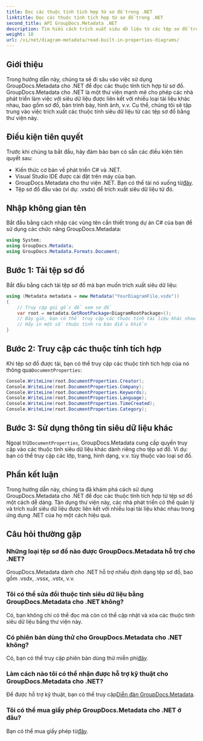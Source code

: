 ```yaml
---
title: Đọc các thuộc tính tích hợp từ sơ đồ trong .NET
linktitle: Đọc các thuộc tính tích hợp từ sơ đồ trong .NET
second_title: API GroupDocs.Metadata .NET
description: Tìm hiểu cách trích xuất siêu dữ liệu từ các tệp sơ đồ trong .NET bằng GroupDocs.Metadata. Tăng cường quản lý và phân tích tài liệu một cách hiệu quả.
weight: 10
url: /vi/net/diagram-metadata/read-built-in-properties-diagrams/
---
```

## Giới thiệu
Trong hướng dẫn này, chúng ta sẽ đi sâu vào việc sử dụng GroupDocs.Metadata cho .NET để đọc các thuộc tính tích hợp từ sơ đồ. GroupDocs.Metadata cho .NET là một thư viện mạnh mẽ cho phép các nhà phát triển làm việc với siêu dữ liệu được liên kết với nhiều loại tài liệu khác nhau, bao gồm sơ đồ, bản trình bày, hình ảnh, v.v. Cụ thể, chúng tôi sẽ tập trung vào việc trích xuất các thuộc tính siêu dữ liệu từ các tệp sơ đồ bằng thư viện này.
## Điều kiện tiên quyết
Trước khi chúng ta bắt đầu, hãy đảm bảo bạn có sẵn các điều kiện tiên quyết sau:
- Kiến thức cơ bản về phát triển C# và .NET.
- Visual Studio IDE được cài đặt trên máy của bạn.
-  GroupDocs.Metadata cho thư viện .NET. Bạn có thể tải nó xuống từ[đây](https://releases.groupdocs.com/metadata/net/).
- Tệp sơ đồ đầu vào (ví dụ: .vsdx) để trích xuất siêu dữ liệu từ đó.

## Nhập không gian tên
Bắt đầu bằng cách nhập các vùng tên cần thiết trong dự án C# của bạn để sử dụng các chức năng GroupDocs.Metadata:
```csharp
using System;
using GroupDocs.Metadata;
using GroupDocs.Metadata.Formats.Document;
```
## Bước 1: Tải tệp sơ đồ
Bắt đầu bằng cách tải tệp sơ đồ mà bạn muốn trích xuất siêu dữ liệu:
```csharp
using (Metadata metadata = new Metadata("YourDiagramFile.vsdx"))
{
    // Truy cập gói gốc để xem sơ đồ
    var root = metadata.GetRootPackage<DiagramRootPackage>();
    // Bây giờ, bạn có thể truy cập các thuộc tính tài liệu khác nhau
    // Hãy in một số thuộc tính ra bàn điều khiển
}
```
## Bước 2: Truy cập các thuộc tính tích hợp
 Khi tệp sơ đồ được tải, bạn có thể truy cập các thuộc tính tích hợp của nó thông qua`DocumentProperties`:
```csharp
Console.WriteLine(root.DocumentProperties.Creator);
Console.WriteLine(root.DocumentProperties.Company);
Console.WriteLine(root.DocumentProperties.Keywords);
Console.WriteLine(root.DocumentProperties.Language);
Console.WriteLine(root.DocumentProperties.TimeCreated);
Console.WriteLine(root.DocumentProperties.Category);
```
## Bước 3: Sử dụng thông tin siêu dữ liệu khác
 Ngoại trừ`DocumentProperties`, GroupDocs.Metadata cung cấp quyền truy cập vào các thuộc tính siêu dữ liệu khác dành riêng cho tệp sơ đồ. Ví dụ: bạn có thể truy cập các lớp, trang, hình dạng, v.v. tùy thuộc vào loại sơ đồ.

## Phần kết luận
Trong hướng dẫn này, chúng ta đã khám phá cách sử dụng GroupDocs.Metadata cho .NET để đọc các thuộc tính tích hợp từ tệp sơ đồ một cách dễ dàng. Tận dụng thư viện này, các nhà phát triển có thể quản lý và trích xuất siêu dữ liệu được liên kết với nhiều loại tài liệu khác nhau trong ứng dụng .NET của họ một cách hiệu quả.

## Câu hỏi thường gặp
### Những loại tệp sơ đồ nào được GroupDocs.Metadata hỗ trợ cho .NET?
GroupDocs.Metadata dành cho .NET hỗ trợ nhiều định dạng tệp sơ đồ, bao gồm .vsdx, .vssx, .vstx, v.v.
### Tôi có thể sửa đổi thuộc tính siêu dữ liệu bằng GroupDocs.Metadata cho .NET không?
Có, bạn không chỉ có thể đọc mà còn có thể cập nhật và xóa các thuộc tính siêu dữ liệu bằng thư viện này.
### Có phiên bản dùng thử cho GroupDocs.Metadata cho .NET không?
 Có, bạn có thể truy cập phiên bản dùng thử miễn phí[đây](https://releases.groupdocs.com/).
### Làm cách nào tôi có thể nhận được hỗ trợ kỹ thuật cho GroupDocs.Metadata cho .NET?
 Để được hỗ trợ kỹ thuật, bạn có thể truy cập[Diễn đàn GroupDocs.Metadata](https://forum.groupdocs.com/c/metadata/14).
### Tôi có thể mua giấy phép GroupDocs.Metadata cho .NET ở đâu?
 Bạn có thể mua giấy phép từ[đây](https://purchase.groupdocs.com/buy).